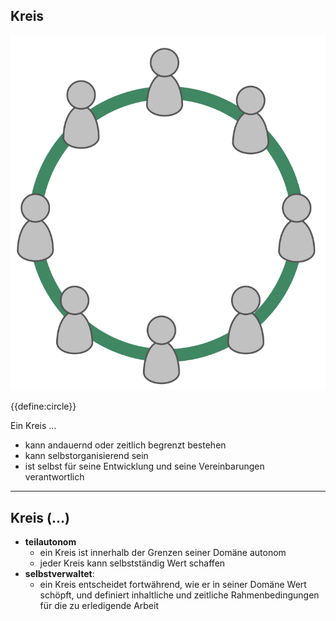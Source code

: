 ## Kreis

![right,fit](img/circle/circle.png)

{{define:circle}}

Ein Kreis …

- kann andauernd oder zeitlich begrenzt bestehen
- kann selbstorganisierend sein
- ist selbst für seine Entwicklung und seine Vereinbarungen verantwortlich

* * *

## Kreis (…)

- **teilautonom** 
    - ein Kreis ist innerhalb der Grenzen seiner Domäne autonom
    - jeder Kreis kann selbstständig Wert schaffen
- **selbstverwaltet**: 
    - ein Kreis entscheidet fortwährend, wie er in seiner Domäne Wert schöpft, und definiert inhaltliche und zeitliche Rahmenbedingungen für die zu erledigende Arbeit
